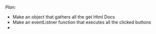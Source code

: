 *Plan:*

- Make an object that gathers all the get Html Docs
- Make an eventListner function that executes all the clicked buttons
- 